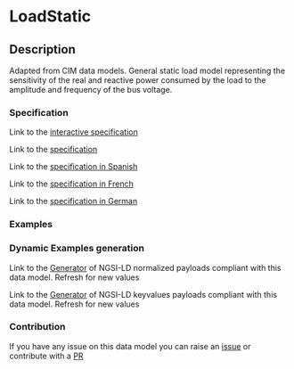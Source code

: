 # LoadStatic

## Description 

Adapted from CIM data models. General static load model representing the sensitivity of the real and reactive power consumed by the load to the amplitude and frequency of the bus voltage.
### Specification

Link to the [interactive specification](https://swagger.lab.fiware.org/?url=https://smart-data-models.github.io/dataModel.EnergyCIM/LoadStatic/swagger.yaml)

Link to the [specification](https://smart-data-models.github.io/dataModel.EnergyCIM/LoadStatic/doc/spec.md)

Link to the [specification in Spanish](https://smart-data-models.github.io/dataModel.EnergyCIM/LoadStatic/doc/spec_ES.md)

Link to the [specification in French](https://smart-data-models.github.io/dataModel.EnergyCIM/LoadStatic/doc/spec_FR.md)

Link to the [specification in German](https://smart-data-models.github.io/dataModel.EnergyCIM/LoadStatic/doc/spec_DE.md)
### Examples
### Dynamic Examples generation

Link to the [Generator](https://smartdatamodels.org/extra/ngsi-ld_generator_v0.92.php?schemaUrl=https://raw.githubusercontent.com/smart-data-models/dataModel.EnergyCIM/master/LoadStatic/schema.json&email=info@smartdatamodels.org) of NGSI-LD normalized payloads compliant with this data model. Refresh for new values

Link to the [Generator](https://smartdatamodels.org/extra/ngsi-ld_generator_keyvalues_v0.92.php?schemaUrl=https://raw.githubusercontent.com/smart-data-models/dataModel.EnergyCIM/master/LoadStatic/schema.json&email=info@smartdatamodels.org) of NGSI-LD keyvalues payloads compliant with this data model. Refresh for new values
### Contribution

 If you have any issue on this data model you can raise an [issue](https://github.com/smart-data-models/dataModel.EnergyCIM/issues)  or contribute with a [PR](https://github.com/smart-data-models/dataModel.EnergyCIM/pulls)